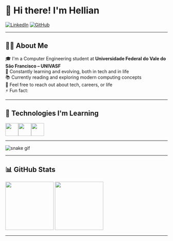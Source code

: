 # 👋 Hi there! I'm Hellian
[![LinkedIn](https://img.shields.io/badge/-LinkedIn-blue?style=flat-square&logo=linkedin&logoColor=white&link=https://www.linkedin.com/in/hellianpeixinho/)](https://www.linkedin.com/in/hellianpeixinho/)
[![GitHub](https://img.shields.io/badge/-GitHub-black?style=flat-square&logo=github&logoColor=white&link=https://github.com/HellianP)](https://github.com/HellianP)

---

## 🧑‍💻 About Me

🎓 I'm a Computer Engineering student at **Universidade Federal do Vale do São Francisco – UNIVASF**  
📘 Constantly learning and evolving, both in tech and in life  
📚 Currently reading and exploring modern computing concepts  
💬 Feel free to reach out about tech, careers, or life  
⚡ Fun fact: 

---

## 🚀 Technologies I'm Learning

<img src="https://cdn.jsdelivr.net/gh/devicons/devicon/icons/html5/html5-original-wordmark.svg" width="40" height="40"/><img src="https://cdn.jsdelivr.net/gh/devicons/devicon/icons/css3/css3-original-wordmark.svg" width="40" height="40"/><img src="https://cdn.jsdelivr.net/gh/devicons/devicon/icons/python/python-original-wordmark.svg" width="40" height="40"/>

---

![snake gif](https://github.com/HellianP/HellianP/blob/output/github-contribution-grid-snake.svg)

---


## 📊 GitHub Stats

<div>
  <img height="150em" loading="lazy" src="https://github-readme-stats.vercel.app/api/top-langs/?username=HellianP&layout=compact&langs_count=7&theme=dracula"/>
  <img height="150em" loading="lazy" src="https://github-readme-stats.vercel.app/api?username=HellianP&show_icons=true&theme=dracula&include_all_commits=true&count_private=true"/>
</div>

---

